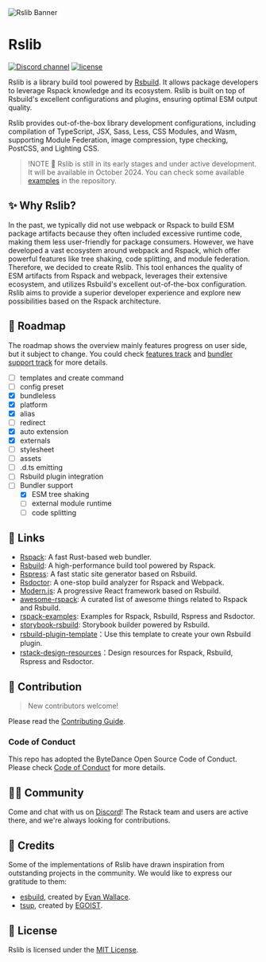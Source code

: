 <picture>
  <img alt="Rslib Banner" src="https://assets.rspack.dev/rslib/rslib-banner.png">
</picture>

# Rslib

<p>
  <a href="https://discord.gg/FQfm7VqU"><img src="https://img.shields.io/badge/chat-discord-blue?style=flat-square&logo=discord&colorA=564341&colorB=F8F5FF" alt="Discord channel" /></a>
  <a href="https://github.com/web-infra-dev/rslib/blob/main/LICENSE"><img src="https://img.shields.io/badge/License-MIT-blue.svg?style=flat-square&colorA=564341&colorB=F8F5FF" alt="license" /></a>
</p>

Rslib is a library build tool powered by [Rsbuild](https://rsbuild.dev). It allows package developers to leverage Rspack knowledge and its ecosystem. Rslib is built on top of Rsbuild's excellent configurations and plugins, ensuring optimal ESM output quality.

Rslib provides out-of-the-box library development configurations, including compilation of TypeScript, JSX, Sass, Less, CSS Modules, and Wasm, supporting Module Federation, image compression, type checking, PostCSS, and Lighting CSS.

> !NOTE
> 🚧 Rslib is still in its early stages and under active development. It will be available in October 2024.
> You can check some available [examples](https://github.com/web-infra-dev/rslib/tree/main/examples) in the repository.

## ✨ Why Rslib?

In the past, we typically did not use webpack or Rspack to build ESM package artifacts because they often included excessive runtime code, making them less user-friendly for package consumers. However, we have developed a vast ecosystem around webpack and Rspack, which offer powerful features like tree shaking, code splitting, and module federation. Therefore, we decided to create Rslib. This tool enhances the quality of ESM artifacts from Rspack and webpack, leverages their extensive ecosystem, and utilizes Rsbuild's excellent out-of-the-box configuration. Rslib aims to provide a superior developer experience and explore new possibilities based on the Rspack architecture.

## 📍 Roadmap

The roadmap shows the overview mainly features progress on user side, but it subject to change. You could check [features track](https://github.com/web-infra-dev/rslib/issues/46) and [bundler support track](https://github.com/web-infra-dev/rslib/issues/45) for more details.

- [ ] templates and create command
- [ ] config preset
- [x] bundleless
- [x] platform
- [x] alias
- [ ] redirect
- [x] auto extension
- [x] externals
- [ ] stylesheet
- [ ] assets
- [ ] .d.ts emitting
- [ ] Rsbuild plugin integration
- [ ] Bundler support
  - [x] ESM tree shaking
  - [ ] external module runtime
  - [ ] code splitting

## 🦀 Links

- [Rspack](https://github.com/web-infra-dev/rspack): A fast Rust-based web bundler.
- [Rsbuild](https://github.com/web-infra-dev/rsbuild): A high-performance build tool powered by Rspack.
- [Rspress](https://github.com/web-infra-dev/rspress): A fast static site generator based on Rsbuild.
- [Rsdoctor](https://github.com/web-infra-dev/rsdoctor): A one-stop build analyzer for Rspack and Webpack.
- [Modern.js](https://github.com/web-infra-dev/modern.js): A progressive React framework based on Rsbuild.
- [awesome-rspack](https://github.com/web-infra-dev/awesome-rspack): A curated list of awesome things related to Rspack and Rsbuild.
- [rspack-examples](https://github.com/rspack-contrib/rspack-examples): Examples for Rspack, Rsbuild, Rspress and Rsdoctor.
- [storybook-rsbuild](https://github.com/rspack-contrib/storybook-rsbuild): Storybook builder powered by Rsbuild.
- [rsbuild-plugin-template](https://github.com/rspack-contrib/rsbuild-plugin-template)：Use this template to create your own Rsbuild plugin.
- [rstack-design-resources](https://github.com/rspack-contrib/rstack-design-resources)：Design resources for Rspack, Rsbuild, Rspress and Rsdoctor.

## 🤝 Contribution

> New contributors welcome!

Please read the [Contributing Guide](https://github.com/web-infra-dev/rslib/blob/main/CONTRIBUTING.md).

### Code of Conduct

This repo has adopted the ByteDance Open Source Code of Conduct. Please check [Code of Conduct](./CODE_OF_CONDUCT.md) for more details.

## 🧑‍💻 Community

Come and chat with us on [Discord](https://discord.gg/FQfm7VqU)! The Rstack team and users are active there, and we're always looking for contributions.

## 🙏 Credits

Some of the implementations of Rslib have drawn inspiration from outstanding projects in the community. We would like to express our gratitude to them:

- [esbuild](https://github.com/evanw/esbuild), created by [Evan Wallace](https://github.com/evanw).
- [tsup](https://github.com/egoist/tsup), created by [EGOIST](https://github.com/egoist).

## 📖 License

Rslib is licensed under the [MIT License](https://github.com/web-infra-dev/rslib/blob/main/LICENSE).
